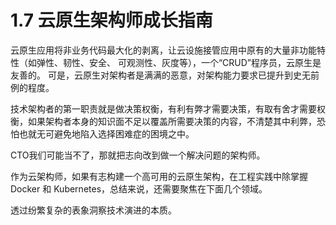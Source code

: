# 1.7 云原生架构师成长指南

云原生应用将非业务代码最大化的剥离，让云设施接管应用中原有的大量非功能特性（如弹性、韧性、安全、 可观测性、灰度等），一个“CRUD”程序员，云原生是友善的。
可是，云原生对架构者是满满的恶意，对架构能力要求已提升到史无前例的程度。

技术架构者的第一职责就是做决策权衡，有利有弊才需要决策，有取有舍才需要权衡，如果架构者本身的知识面不足以覆盖所需要决策的内容，不清楚其中利弊，恐怕也就无可避免地陷入选择困难症的困境之中。

CTO我们可能当不了，那就把志向改到做一个解决问题的架构师。

作为云架构师，如果有志构建一个高可用的云原生架构，在工程实践中除掌握 Docker 和 Kubernetes，总结来说，还需要聚焦在下面几个领域。


透过纷繁复杂的表象洞察技术演进的本质。